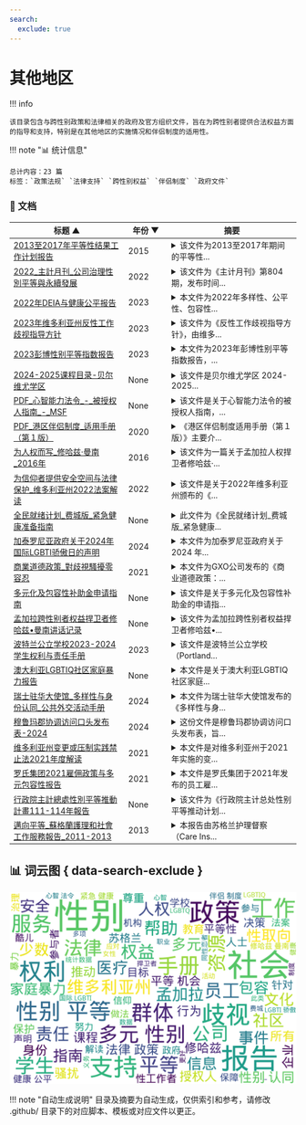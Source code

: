 ```yaml
---
search:
  exclude: true
---
```


# 其他地区


!!! info

    该目录包含与跨性别政策和法律相关的政府及官方组织文件，旨在为跨性别者提供合法权益方面的指导和支持，特别是在其他地区的实施情况和伴侣制度的适用性。



!!! note "📊 统计信息"

    总计内容：23 篇
    标签：`政策法规` `法律支持` `跨性别权益` `伴侣制度` `政府文件`



### 📄 文档

<table>
<thead><tr>
<th style="width: 40%" data-sortable="true" data-sort-direction="asc" data-sort-type="text">标题 ▲</th>
<th style="width: 15%" data-sortable="true" data-sort-direction="desc" data-sort-type="year">年份 ▼</th>
<th style="width: 45%">摘要</th>
</tr></thead>
<tbody>
<tr data-name="2013至2017年平等性结果工作计划报告" data-year="2015" data-date="2024-11-23 05:39:32">
                <td><a href="2013至2017年平等性结果工作计划报告_page" class="md-button">2013至2017年平等性结果工作计划报告</a></td>
                <td class="year-cell">2015</td>
                <td class="description-cell"><details>
                    <summary>该文件为2013至2017年期间的平等性...</summary>
                    <div class="description">
                        该文件为2013至2017年期间的平等性结果工作计划报告，旨在展示与实施平等性相关的成果以及未来目标的制定。报告回顾了平等性义务的履行表现，并着重指出如何改善公共部门在平等性职责方面的表现。文件中提到，多项目标已经设定，其中包括改善苏格兰服务质量、增强公众对服务质量的理解以及确保良好的服务体验等。

报告通过与苏格兰地区多个平等组织的合作以及网上调查的方式，收集了不同性别、年龄、等候的需求和期望。目的是为了更好地推广和保护所有群体的平等权利，特别是针对跨性别者及其他不同性取向的人群，残障人士，以及各种族和宗教背景的人士。文件中包含了对过去实施过程中识别到的不足之处的反思，并提供了针对具体问题的行动计划与目标。
                        <br>年份：2015
                        <br>收录日期：2024-11-23 05:39:32
                    </div>
                </details></td>
            </tr>
<tr data-name="2022_主計月刊_公司治理性別平等與永續發展" data-year="2022" data-date="2024-11-23 05:25:49">
                <td><a href="2022_主計月刊_公司治理性別平等與永續發展_page" class="md-button">2022_主計月刊_公司治理性別平等與永續發展</a></td>
                <td class="year-cell">2022</td>
                <td class="description-cell"><details>
                    <summary>该文件为《主计月刊》第804期，发布时间...</summary>
                    <div class="description">
                        该文件为《主计月刊》第804期，发布时间为2022年12月，内容围绕公司治理中的性别平等与可持续发展进行深入讨论。文章强调多元包容作为企业持续发展的趋势，指出性别平等不仅是基本人权，也是推动经济、社会和环境可持续发展的重要基础。研究表明，性别平等的实现有助于提升企业的可持续发展表现，同时，也为女性的赋权提供了重要支持。文中引用了多项国际机构的研究，探讨了不同国家在性别平等方面的实践和进展，并指出在性别多样性的董事会中，企业的环境、社会及治理（ESG）表现显著提升。文章还提到，女性在董事会中的比例与企业的ESG表现存在正相关关系，女性参与程度越高，企业的社会责任和环境保护措施越有效。
                        <br>年份：2022
                        <br>收录日期：2024-11-23 05:25:49
                    </div>
                </details></td>
            </tr>
<tr data-name="2022年DEIA与健康公平报告" data-year="2023" data-date="2024-11-23 06:20:44">
                <td><a href="2022年DEIA与健康公平报告_page" class="md-button">2022年DEIA与健康公平报告</a></td>
                <td class="year-cell">2023</td>
                <td class="description-cell"><details>
                    <summary>本文件为2022年多样性、公平性、包容性...</summary>
                    <div class="description">
                        本文件为2022年多样性、公平性、包容性、可及性 (DEIA) 和健康公平报告，详细阐述了Point32Health在推动健康公平和多样性方面的战略和成就。报告强调了组织在建立包容性护理社区方面的努力，包括成立同事资源组 (CRG)、推出针对LGBTQ+群体的健康福利项目，以及针对经济和社会不平等现象的应对措施。文件中提及了多项具体案例研究，例如为受COVID-19疫情影响严重的社区提供移动诊所服务，以及通过与各地医疗保健提供者的合作提升健康服务的可达性。报告不仅展示了组织的策略和愿景，还提到员工多样性的数据统计，以及未来在DEIA和健康公平事业中需要持续努力的方向。
                        <br>年份：2023
                        <br>收录日期：2024-11-23 06:20:44
                    </div>
                </details></td>
            </tr>
<tr data-name="2023年维多利亚州反性工作歧视指导方针" data-year="2023" data-date="2024-11-23 05:58:44">
                <td><a href="2023年维多利亚州反性工作歧视指导方针_page" class="md-button">2023年维多利亚州反性工作歧视指导方针</a></td>
                <td class="year-cell">2023</td>
                <td class="description-cell"><details>
                    <summary>该文件为《反性工作歧视指导方针》，由维多...</summary>
                    <div class="description">
                        该文件为《反性工作歧视指导方针》，由维多利亚州平等机会和人权委员会于2023年出版。文件详细阐述了维多利亚州于2022年实施的性工作合法化法规背景下，旨在消除性工作者遭遇的歧视与偏见。此指导方针主要为维多利亚州的责任人提供了法律义务与最佳实践框架，包括如何有效预防和应对性工作歧视。文件中提到，性工作者的合法权益应得到承认，任何基于职业、行业或工作的歧视行为都是非法的。相应的，文件也就如何支持性工作者以及提升其社会地位提供了详尽的信息，强调性工作者在追求公平待遇上的权利。文件包含了性工作合法化的相关法律条文与对社会的影响评估，其中指出合法性不仅能帮助消除污名化，还能让性工作者获得必要的健康与安全保障。
                        <br>年份：2023
                        <br>收录日期：2024-11-23 05:58:44
                    </div>
                </details></td>
            </tr>
<tr data-name="2023彭博性别平等指数报告" data-year="2023" data-date="2024-11-23 03:03:46">
                <td><a href="2023彭博性别平等指数报告_page" class="md-button">2023彭博性别平等指数报告</a></td>
                <td class="year-cell">2023</td>
                <td class="description-cell"><details>
                    <summary>本文件为2023年彭博性别平等指数报告，...</summary>
                    <div class="description">
                        本文件为2023年彭博性别平等指数报告，详细阐述了如何在全球范围内衡量和报告公司在性别平等方面的表现。报告包括对各个公司在领导力、同工同酬、包容性文化、反性骚扰政策及对外品牌等五个关键领域的评估标准。报告的内容以具体数据支持评估，提供了各项指标的详细说明，旨在帮助公司识别其在性别多元化和包容性方面的不足，从而推动其改进和发展。报告中还强调了政策透明度和公司社会责任的重要性，并呼吁各公司通过披露数据加强性别平等。
                        <br>年份：2023
                        <br>收录日期：2024-11-23 03:03:46
                    </div>
                </details></td>
            </tr>
<tr data-name="2024-2025课程目录-贝尔维尤学区" data-year="None" data-date="2024-11-23 04:40:43">
                <td><a href="2024-2025课程目录-贝尔维尤学区_page" class="md-button">2024-2025课程目录-贝尔维尤学区</a></td>
                <td class="year-cell">None</td>
                <td class="description-cell"><details>
                    <summary>该文件是贝尔维尤学区 2024-2025...</summary>
                    <div class="description">
                        该文件是贝尔维尤学区 2024-2025 学年的课程目录，详细列出了 6 至 12 年级的各类课程安排和相关法律政策。文件中包括了高中和初中的课程信息、职业和技术教育机会、艺术、音乐以及社会学科的课程安排。文件还提到学区对学生的多元文化包容性，明确表示在课程选择上不允许基于性别、种族和其他身份特征的歧视。文件中包含许多课程选择、学分信息和支持学生学习的资源，目的是帮助学生理解他们的课程选择与未来教育及职业发展的关系。
                        <br>年份：None
                        <br>收录日期：2024-11-23 04:40:43
                    </div>
                </details></td>
            </tr>
<tr data-name="PDF_心智能力法令_-_被授权人指南_-_MSF" data-year="None" data-date="2024-11-07 19:48:19">
                <td><a href="PDF_心智能力法令_-_被授权人指南_-_MSF_page" class="md-button">PDF_心智能力法令_-_被授权人指南_-_MSF</a></td>
                <td class="year-cell">None</td>
                <td class="description-cell"><details>
                    <summary>该文件是关于心智能力法令的被授权人指南，...</summary>
                    <div class="description">
                        该文件是关于心智能力法令的被授权人指南，详细解释了此法令的目的、重要性以及如何实施对缺乏心智能力的个体的管理和决策支持。心智能力法令旨在允许年满21岁的人在失去心智能力后，允许其他人代其进行决策，确保被授权人理解自己的权利和义务。指导手册涵盖了心智能力的定义、法令的基本原则和结构，以及如何合法地位被授权人角色，确保操作的透明性和合法性。内容中还包括被授权人应做的决定、权力界限及最佳利益原则，同时提供了在争议情况下应采取的步骤和获取法律及医疗支持的资源。整份文档的架构清晰，提供了丰富的案例和实用建议，旨在帮助被授权人理解其在为缺乏心智能力者做决策时的角色和责任。
                        <br>年份：None
                        <br>收录日期：2024-11-07 19:48:19
                    </div>
                </details></td>
            </tr>
<tr data-name="PDF_港区伴侣制度_适用手册（第１版）" data-year="2020" data-date="2024-11-07 19:38:34">
                <td><a href="PDF_港区伴侣制度_适用手册（第１版）_page" class="md-button">PDF_港区伴侣制度_适用手册（第１版）</a></td>
                <td class="year-cell">2020</td>
                <td class="description-cell"><details>
                    <summary>《港区伴侣制度适用手册（第１版）》主要介...</summary>
                    <div class="description">
                        《港区伴侣制度适用手册（第１版）》主要介绍了港区针对性少数者所设立的伴侣制度。该制度旨在尊重并确认性少数者与愿意共同生活的伴侣之间的家庭关系，通过提供伴侣卡来证明这一关系。手册详细描述了该制度的概述、适用人群、申请手续以及所需材料，包括如何制作伴侣协议书，如何申请伴侣卡等步骤。手册还包括对于制度相关问题的Q&A，以帮助用户更好地理解和使用这一制度，强调了与传统婚姻的区别，如“港区伴侣制度是针对因性取向或性认知原因无法根据民法结婚的性少数者所设。”手册中提供了各类公证机构的联系方式，以便于伴侣双方办理相关手续。
                        <br>年份：2020
                        <br>收录日期：2024-11-07 19:38:34
                    </div>
                </details></td>
            </tr>
<tr data-name="为人权而写_修哈兹·曼南_2016年" data-year="2016" data-date="2024-11-23 05:34:28">
                <td><a href="为人权而写_修哈兹·曼南_2016年_page" class="md-button">为人权而写_修哈兹·曼南_2016年</a></td>
                <td class="year-cell">2016</td>
                <td class="description-cell"><details>
                    <summary>该文件为一篇关于孟加拉人权捍卫者修哈兹·...</summary>
                    <div class="description">
                        该文件为一篇关于孟加拉人权捍卫者修哈兹·曼南 (Xulhaz Mannan) 的报道，描述了他因维护LGBTIQ（即女同性恋者、男同性恋者、双性恋者、跨性别者、双性人和酷儿）权利而遭受的暴力事件。文件详细阐述了修哈兹遭到袭击的经过，提到他在2016年4月被假扮快递员的男子用砍刀杀害。文中指出，尽管存在目击者证词和监控录像等证据，但至今没有任何人因其谋杀被起诉，反映出孟加拉警方对该事件的消极态度。此事件的发生不仅凸显了对性少数群体的暴力，也反映了社会对这些问题的漠视。修哈兹是孟加拉唯一一本专门讨论LGBTIQ问题的杂志的创办人，他的勇敢举动在一些法律和社会环境依旧压制性的情况下显得尤为重要。文件还提到，杀害修哈兹的极端团体可能与伊斯兰辅助者组织有关，且文件强调了对当局的不作为的批评。
                        <br>年份：2016
                        <br>收录日期：2024-11-23 05:34:28
                    </div>
                </details></td>
            </tr>
<tr data-name="为信仰者提供安全空间与法律保护_维多利亚州2022法案解读" data-year="2022" data-date="2024-11-23 05:59:21">
                <td><a href="为信仰者提供安全空间与法律保护_维多利亚州2022法案解读_page" class="md-button">为信仰者提供安全空间与法律保护_维多利亚州2022法案解读</a></td>
                <td class="year-cell">2022</td>
                <td class="description-cell"><details>
                    <summary>该文件是关于2022年维多利亚州颁布的《...</summary>
                    <div class="description">
                        该文件是关于2022年维多利亚州颁布的《禁止改变或压制（转换）做法法案》的解读，旨在为信仰者提供安全空间和法律保护，以防止他们因性取向或性别认同遭受伤害。文件讨论了在信仰群体中，性取向和性别认同的复杂性以及缺乏支持可能带来的严重后果。根据该法案，任何试图改变或压制个人性取向或性别认同的做法被视为违法，包括咨询和心理干预等方法。文件强调了这些做法可能给个体造成的严重损害，包括心理健康问题和自杀风险，且所有医疗和心理健康专业人员都要遵守这些法律，不得参与此类做法。维多利亚州平等机会及人权委员会是举报这些行为的机构并提供相关支持和教育。
                        <br>年份：2022
                        <br>收录日期：2024-11-23 05:59:21
                    </div>
                </details></td>
            </tr>
<tr data-name="全民就绪计划_费城版_紧急健康准备指南" data-year="None" data-date="2024-11-23 06:20:06">
                <td><a href="全民就绪计划_费城版_紧急健康准备指南_page" class="md-button">全民就绪计划_费城版_紧急健康准备指南</a></td>
                <td class="year-cell">None</td>
                <td class="description-cell"><details>
                    <summary>此文件为《全民就绪计划_费城版_紧急健康...</summary>
                    <div class="description">
                        此文件为《全民就绪计划_费城版_紧急健康准备指南》的PDF文档，旨在为费城地区的居民提供应对紧急健康事件的指导和资源。尽管无法提取文本内容，但根据文件的标题，可以推测其内容涉及紧急健康准备的最佳实践，包括如何应对突发公共卫生事件，以及为保障多元性别群体的健康和安全所采取的措施。该指南可能概述了必要的医疗资源、联系信息、应急服务以及促进社区支持的重要性。这样的文件对于多元性别群体尤其重要，因为他们可能面临额外的健康挑战和社会障碍。
                        <br>年份：None
                        <br>收录日期：2024-11-23 06:20:06
                    </div>
                </details></td>
            </tr>
<tr data-name="加泰罗尼亚政府关于2024年国际LGBTI骄傲日的声明" data-year="2024" data-date="2024-11-23 04:01:53">
                <td><a href="加泰罗尼亚政府关于2024年国际LGBTI骄傲日的声明_page" class="md-button">加泰罗尼亚政府关于2024年国际LGBTI骄傲日的声明</a></td>
                <td class="year-cell">2024</td>
                <td class="description-cell"><details>
                    <summary>本文件为加泰罗尼亚政府关于 2024 年...</summary>
                    <div class="description">
                        本文件为加泰罗尼亚政府关于 2024 年国际 LGBTI 骄傲日的正式声明，宣布将 6 月 28 日设定为国际 LGBTI+ 骄傲日或解放日。声明中强调，此类事件不仅是对多样性的庆祝，更是对社会中每个人基本权利的呼吁，尤其对于那些LGBTI+群体，保障其权益至关重要。文件指出，这一年中一整天的活动仅是各地的共同努力中的一部分，强调争取LGBTI+权利的斗争需要成为一种日常活动，并提到加泰罗尼亚政府在抵御仇恨言论、提供资源与服务以及打击对LGBTI+群体的歧视和暴力方面的承诺。声明还要求全体公民参与骄傲日的活动与示威，进一步呼吁各项必要的法律与社会支持，以推动LGBTI+群体的平等与尊重。总体而言，该声明传达了维护LGBTI+权利的重要性和必要性，以及全社会共同努力的决心。
                        <br>年份：2024
                        <br>收录日期：2024-11-23 04:01:53
                    </div>
                </details></td>
            </tr>
<tr data-name="商業道德政策_對歧視騷擾零容忍" data-year="2021" data-date="2024-11-23 03:40:40">
                <td><a href="商業道德政策_對歧視騷擾零容忍_page" class="md-button">商業道德政策_對歧視騷擾零容忍</a></td>
                <td class="year-cell">2021</td>
                <td class="description-cell"><details>
                    <summary>本文件为GXO公司发布的《商业道德政策：...</summary>
                    <div class="description">
                        本文件为GXO公司发布的《商业道德政策：对歧视、骚扰或报复零容忍》的法规文件，重点强调公司内部对任何形式的不当行为的强烈反对，尤其是与种族、肤色、信仰、性别、性取向等有关的歧视和骚扰行为。文件指出，所有员工、供应商和客户在公司工作环境中都应享有无歧视、无骚扰的权利，禁止任何因个人身份特征引发的恶性行为。该政策明确告知员工，任何违反此政策的行为都会受到严格的惩处，包括解雇等措施。文件还规定了对受害者的保护措施，确保他们能够安全地报告和讨论潜在的骚扰和歧视事件，而不必担心遭受报复。政策内容涉及多方面，包括对性骚扰的定义、对报复行为的描述以及投诉与调查程序的详述，是为创建健康、尊重和包容性的工作环境奠定基础的一部分。
                        <br>年份：2021
                        <br>收录日期：2024-11-23 03:40:40
                    </div>
                </details></td>
            </tr>
<tr data-name="多元化及包容性补助金申请指南" data-year="None" data-date="2024-11-23 06:42:10">
                <td><a href="多元化及包容性补助金申请指南_page" class="md-button">多元化及包容性补助金申请指南</a></td>
                <td class="year-cell">None</td>
                <td class="description-cell"><details>
                    <summary>该文件是关于多元化及包容性补助金的申请指...</summary>
                    <div class="description">
                        该文件是关于多元化及包容性补助金的申请指南，主要由Whitehorse市政府发布。文件中详细说明了该补助金的目的、申请条件和标准，旨在提升社区的社会包容度和参与度。申请者包括非营利组织、法人组织、服务提供者等，文件中列出了可以申请补助的群体，如原住民、同性恋者、跨性别者、残疾人士以及新移民等。评估标准包括与政府计划的战略方向的一致性、项目计划的清晰度、社区需求的证据等内容。补助金的目标是推动性别平等和环境可持续性发展的项目，并鼓励申请者实施资源回收的措施。
                        <br>年份：None
                        <br>收录日期：2024-11-23 06:42:10
                    </div>
                </details></td>
            </tr>
<tr data-name="孟加拉跨性别者权益捍卫者修哈兹•曼南讲话记录" data-year="None" data-date="2024-11-23 05:35:11">
                <td><a href="孟加拉跨性别者权益捍卫者修哈兹•曼南讲话记录_page" class="md-button">孟加拉跨性别者权益捍卫者修哈兹•曼南讲话记录</a></td>
                <td class="year-cell">None</td>
                <td class="description-cell"><details>
                    <summary>该文件为孟加拉跨性别者权益捍卫者修哈兹•...</summary>
                    <div class="description">
                        该文件为孟加拉跨性别者权益捍卫者修哈兹•曼南的讲话记录，摘要了他在推动跨性别者及其他性少数群体的权利方面所做的努力及其遭遇的极端暴力。修哈兹•曼南因维护同性恋者、双性恋者和跨性别者的权利而被杀害，事件发生时，他正与朋友在其公寓中。当一群男子挥舞砍刀闯入时，修哈兹和朋友不幸遇害。这一事件引起了社会的广泛关注，尤其是在孟加拉，跨性别者和同性恋者的权益状况艰难。修哈兹创办的杂志专门探讨女同性恋者、男同性恋者、双性恋者等性别与性倾向问题，尽管在该国同性关系仍然非法，但这一大胆举动反映了他对权利和自由的追求。至今，虽然有监控录像和目击者证词，但凶手依然未被起诉，修哈兹的死去成为对孟加拉社会对待性少数群体态度的严峻警示。
                        <br>年份：None
                        <br>收录日期：2024-11-23 05:35:11
                    </div>
                </details></td>
            </tr>
<tr data-name="波特兰公立学校2023-2024学生权利与责任手册" data-year="2023" data-date="2024-11-23 06:22:38">
                <td><a href="波特兰公立学校2023-2024学生权利与责任手册_page" class="md-button">波特兰公立学校2023-2024学生权利与责任手册</a></td>
                <td class="year-cell">2023</td>
                <td class="description-cell"><details>
                    <summary>该文件是波特兰公立学校（Portland...</summary>
                    <div class="description">
                        该文件是波特兰公立学校（Portland Public Schools）发布的《2023-2024学年学生权利与责任手册》，旨在明确学生在校期间应享有的权利及需遵守的责任。手册的内容涵盖了学校的核心价值观，包括以学生为中心、促进平等与社会公正，以及对所有学生的尊重和支持。文件详细列出了学生的权利，例如在安全舒适的环境中接受教育、报告霸凌和骚扰的权利，并强调学校应如何支持性别多样性的学生。同时，手册中的政策阐明了学校对待跨性别和非二元性别学生的支持措施，确保他们的身份受到认可。该手册还描述了恢复性正义的理念，以促进学校内的公平和社区建设。手册的最后部分介绍了学校纪律处分的程序及学生和家长在面对此类问题时可以采取的行动。这些内容共同形成了波特兰公立学校努力创建安全、包容的学习环境的重要指南。
                        <br>年份：2023
                        <br>收录日期：2024-11-23 06:22:38
                    </div>
                </details></td>
            </tr>
<tr data-name="澳大利亚LGBTIQ社区家庭暴力报告" data-year="None" data-date="2024-11-23 05:47:47">
                <td><a href="澳大利亚LGBTIQ社区家庭暴力报告_page" class="md-button">澳大利亚LGBTIQ社区家庭暴力报告</a></td>
                <td class="year-cell">None</td>
                <td class="description-cell"><details>
                    <summary>本文件是关于澳大利亚LGBTIQ社区家庭...</summary>
                    <div class="description">
                        本文件是关于澳大利亚LGBTIQ社区家庭暴力的报告，强调了在澳大利亚LGBTIQ人群面对家庭暴力时的法律权利及可获得的支援服务。报告表明，家庭暴力在任何形式下都是不可接受的，所有关系，无论性别和性取向，都是平等的。文件中详细列出了家庭暴力的多种表现形式，包括身体暴力、经济控制及情感操控等，特别提出了针对LGBTIQ人群的独特暴力方式，如利用性别认同、性别表达和艾滋病毒状况对其进行威胁与控制。文件提供了帮助热线的联系方式，例如1800RESPECT，用于咨询和获取支持，以确保受害者能够获得必要的帮助与资源。
                        <br>年份：None
                        <br>收录日期：2024-11-23 05:47:47
                    </div>
                </details></td>
            </tr>
<tr data-name="瑞士驻华大使馆_多样性与身份认同_公共外交活动手册" data-year="2024" data-date="2024-11-23 05:47:03">
                <td><a href="瑞士驻华大使馆_多样性与身份认同_公共外交活动手册_page" class="md-button">瑞士驻华大使馆_多样性与身份认同_公共外交活动手册</a></td>
                <td class="year-cell">2024</td>
                <td class="description-cell"><details>
                    <summary>本文件为瑞士驻华大使馆发布的《多样性与身...</summary>
                    <div class="description">
                        本文件为瑞士驻华大使馆发布的《多样性与身份认同公共外交活动手册》，内容涉及瑞士的多样性、文化包容及社会氛围等主题。手册围绕“多样性+我”的主题展开，介绍了瑞士作为多语言、文化多样的国家如何在各个领域促进平等与包容，尤其是在性别与LGBTQIA+权益方面。本手册总结了瑞士驻华大使馆在2023年的公共外交活动，包括首届罗曼什语周的举办、社交媒体宣传文章，以及关于多样性的话题深度剖析。大使的致辞强调了多样性的价值与社会包容的重要性，并指出在治理中对弱势群体的关注是社会进步的标志。文件中提到的活动包括文化艺术展、音乐会等，旨在促进不同文化之间的对话与理解。
                        <br>年份：2024
                        <br>收录日期：2024-11-23 05:47:03
                    </div>
                </details></td>
            </tr>
<tr data-name="穆鲁玛郡协调访问口头发布表-2024" data-year="2024" data-date="2024-11-23 04:07:04">
                <td><a href="穆鲁玛郡协调访问口头发布表-2024_page" class="md-button">穆鲁玛郡协调访问口头发布表-2024</a></td>
                <td class="year-cell">2024</td>
                <td class="description-cell"><details>
                    <summary>这份文件是穆鲁玛郡协调访问口头发布表，旨...</summary>
                    <div class="description">
                        这份文件是穆鲁玛郡协调访问口头发布表，旨在帮助评估员在与参与者进行评估时使用。文件主要包含了参与者在评估过程中需要回答的问题，以及与他们的信息共享和隐私保护相关的说明。评估员在与参与者交流时会向其宣读相关内容，并得到参与者的同意以便将他们的信息输入数据库中，从而更好地提供服务。文件中还包含了有关家庭暴力、生理和医疗需求、住房状况、家庭情况及健康状况等问题的详细调查内容。评估员通过此表格来理解参与者的状况并制定相应的服务计划。文件也涉及了对参与者的反馈调查，以帮助改进评估服务。
                        <br>年份：2024
                        <br>收录日期：2024-11-23 04:07:04
                    </div>
                </details></td>
            </tr>
<tr data-name="维多利亚州变更或压制实践禁止法2021年度解读" data-year="2021" data-date="2024-11-23 05:57:58">
                <td><a href="维多利亚州变更或压制实践禁止法2021年度解读_page" class="md-button">维多利亚州变更或压制实践禁止法2021年度解读</a></td>
                <td class="year-cell">2021</td>
                <td class="description-cell"><details>
                    <summary>本文件是对维多利亚州于2021年实施的变...</summary>
                    <div class="description">
                        本文件是对维多利亚州于2021年实施的变更或压制实践禁止法的解读，旨在帮助LGBTQA群体及信仰人士更好地理解这一里程碑式的法律。文件中提到，该法律的主要目的是最大限度地减少对LGBTQA人士造成的伤害。通过一段简短的动画和一系列易于理解的事实表，文件提供了有关该法律的目的、定义以及如何报告此类实践的信息。该动画明确指出：性取向和性别身份无所谓正常或不正常，无论是异性恋、同性恋、双性恋、跨性别者、酷儿还是无性恋，所有这些都是完全自然的。文件还提供了多种语言的事实表，包括简体中文、繁体中文、阿拉伯语等，以便更广泛地传播这一重要信息。
                        <br>年份：2021
                        <br>收录日期：2024-11-23 05:57:58
                    </div>
                </details></td>
            </tr>
<tr data-name="罗氏集团2021雇佣政策与多元包容性报告" data-year="2021" data-date="2024-11-23 03:04:29">
                <td><a href="罗氏集团2021雇佣政策与多元包容性报告_page" class="md-button">罗氏集团2021雇佣政策与多元包容性报告</a></td>
                <td class="year-cell">2021</td>
                <td class="description-cell"><details>
                    <summary>本文件是罗氏集团于2021年发布的员工雇...</summary>
                    <div class="description">
                        本文件是罗氏集团于2021年发布的员工雇佣政策与多元包容性报告，详细阐述了公司在员工招聘、晋升和发展过程中的原则和做法。文件强调了罗氏对多元和包容环境的重视，指出每位员工在设计和实施包容性的政策中都承担着责任，确保每个人都能感受到尊重与公平对待。政策中提到，罗氏努力提供一个积极的工作环境，鼓励员工的技能提升、支持灵活工作安排，并注重反对工作场所的歧视和骚扰。罗氏承诺遵守多项国际劳工公约，并赞助联合国认可的LGBTQ+反歧视商业行为标准，旨在为所有员工提供平等的机会和资源。该政策于2021年7月14日经CEO更新并生效，确保了跨性别和多元性别员工的权益得到重视与保护。
                        <br>年份：2021
                        <br>收录日期：2024-11-23 03:04:29
                    </div>
                </details></td>
            </tr>
<tr data-name="行政院主計總處性別平等推動計畫111-114年報告" data-year="None" data-date="2024-11-23 05:26:25">
                <td><a href="行政院主計總處性別平等推動計畫111-114年報告_page" class="md-button">行政院主計總處性別平等推動計畫111-114年報告</a></td>
                <td class="year-cell">None</td>
                <td class="description-cell"><details>
                    <summary>该文件为《行政院主计总处性别平等推动计划...</summary>
                    <div class="description">
                        该文件为《行政院主计总处性别平等推动计划（111至114年）》的报告，主要内容聚焦于台湾政府在推进性别平等方面的目标、策略及实际措施。文件首先概述了整体目标与重点，包括持续充实政府性别统计数据、强化性别预算法及提升性别意识等内容。报告具体分析了促进公私部门在决策参与中的性别平等，以及消除性别刻板印象与偏见的重要性。案例中提到，台湾自2004年起实施性别比例政策，规定委委员中任一性别不得少于三分之一，以提高女性在决策岗位中的参与度。同时，报告强调改善和提升性别统计数据的质量，以及加强对多元性别和家庭型态的认识与接受，以促进社会整体对多元价值的理解和尊重。
                        <br>年份：None
                        <br>收录日期：2024-11-23 05:26:25
                    </div>
                </details></td>
            </tr>
<tr data-name="邁向平等_蘇格蘭護理和社會工作服務報告_2011-2013" data-year="2013" data-date="2024-11-23 05:40:03">
                <td><a href="邁向平等_蘇格蘭護理和社會工作服務報告_2011-2013_page" class="md-button">邁向平等_蘇格蘭護理和社會工作服務報告_2011-2013</a></td>
                <td class="year-cell">2013</td>
                <td class="description-cell"><details>
                    <summary>本报告由苏格兰护理督察（Care Ins...</summary>
                    <div class="description">
                        本报告由苏格兰护理督察（Care Inspectorate）发布，涵盖2011至2013年度期间，该组织在执行公营机构平等义务方面的工作与进展，包括医疗、社会工作服务及相关人员对多元性别及跨性别群体的保障策略。报告详细列出为服务使用者及其照顾者消除歧视、提升平等机会以及建立良好关系的各项方法和执行情况，目的在于减少性别歧视和提升多元性别的人士的生存状态。文件提到2010年苏格兰平等法案规定的公共机构的义务，以及具体的实施措施，如通过采购过程消除歧视、全面评估人权影响并监测员工统计数据等。同时，报告还对LGBT相关服务使用者在求助时所面临的现实问题进行了透彻分析，并提供了相关的改进建议与成果，致力于提高公众对平等机会及多元性别群体重要性的认知。
                        <br>年份：2013
                        <br>收录日期：2024-11-23 05:40:03
                    </div>
                </details></td>
            </tr>
</tbody>
</table>


## 📊 词云图 { data-search-exclude }

![词云图](abstracts_wordcloud.png)


<script>
const sortFunctions = {
    year: (a, b, direction) => {
        a = a === '未知' ? '0000' : a;
        b = b === '未知' ? '0000' : b;
        return direction === 'desc' ? b.localeCompare(a) : a.localeCompare(b);
    },
    count: (a, b, direction) => {
        const aNum = parseInt(a.match(/\d+/)?.[0] || '0');
        const bNum = parseInt(b.match(/\d+/)?.[0] || '0');
        return direction === 'desc' ? bNum - aNum : aNum - bNum;
    },
    text: (a, b, direction) => {
        return direction === 'desc' 
            ? b.localeCompare(a, 'zh-CN') 
            : a.localeCompare(b, 'zh-CN');
    }
};

document.addEventListener('DOMContentLoaded', function() {
    document.querySelectorAll('th[data-sortable="true"]').forEach(th => {
        th.style.cursor = 'pointer';
        th.addEventListener('click', () => sortTable(th));
        
        if (th.getAttribute('data-sort-direction')) {
            sortTable(th, true);
        }
    });
});

function sortTable(th, isInitial = false) {
    const table = th.closest('table');
    const tbody = table.querySelector('tbody');
    const colIndex = Array.from(th.parentNode.children).indexOf(th);
    
    // Store original rows with their sort values
    const rowsWithValues = Array.from(tbody.querySelectorAll('tr')).map(row => ({
        element: row,
        value: row.children[colIndex].textContent.trim(),
        html: row.innerHTML
    }));
    
    // Toggle or set initial sort direction
    const currentDirection = th.getAttribute('data-sort-direction');
    const direction = isInitial ? currentDirection : (currentDirection === 'desc' ? 'asc' : 'desc');
    
    // Update sort indicators
    th.closest('tr').querySelectorAll('th').forEach(header => {
        if (header !== th) {
            header.textContent = header.textContent.replace(/ [▼▲]$/, '');
            header.removeAttribute('data-sort-direction');
        }
    });
    
    th.textContent = th.textContent.replace(/ [▼▲]$/, '') + (direction === 'desc' ? ' ▼' : ' ▲');
    th.setAttribute('data-sort-direction', direction);
    
    // Get sort function based on column type
    const sortType = th.getAttribute('data-sort-type') || 'text';
    const sortFn = sortFunctions[sortType] || sortFunctions.text;
    
    // Sort rows
    rowsWithValues.sort((a, b) => sortFn(a.value, b.value, direction));
    
    // Clear and rebuild tbody
    tbody.innerHTML = '';
    rowsWithValues.forEach(row => {
        const tr = document.createElement('tr');
        tr.innerHTML = row.html;
        tbody.appendChild(tr);
    });
}

</script>
 

!!! note "自动生成说明"
    目录及摘要为自动生成，仅供索引和参考，请修改 .github/ 目录下的对应脚本、模板或对应文件以更正。
